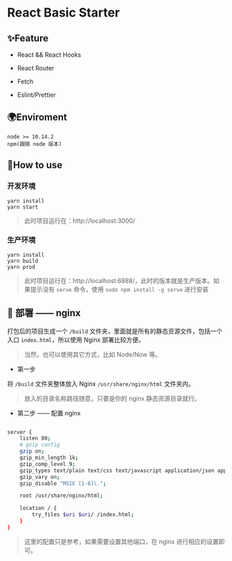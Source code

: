 # React Basic Starter

## ✨Feature

- React && React Hooks

- React Router

- Fetch

- Eslint/Prettier

## 🌍Enviroment

```
node >= 10.14.2
npm(跟随 node 版本)

```

## 🚗How to use

### 开发环境

```
yarn install
yarn start
```

> 此时项目运行在：http://localhost:3000/

### 生产环境

```
yarn install
yarn build
yarn prod
```

> 此时项目运行在：http://localhost:6888/，此时的版本就是生产版本。如果提示没有 `serve` 命令，使用 `sudo npm install -g serve` 进行安装

## 🧿 部署 —— nginx

打包后的项目生成一个 `/build` 文件夹，里面就是所有的静态资源文件，包括一个入口 `index.html`，所以使用 Nginx 部署比较方便。

> 当然，也可以使用其它方式，比如 Node/Now 等。

- 第一步

将 `/build` 文件夹整体放入 Nginx `/usr/share/nginx/html` 文件夹内。

> 放入的目录名称路径随意，只要是你的 nginx 静态资源目录就行。

- 第二步 —— 配置 nginx

```bash

server {
    listen 80;
    # gzip config
    gzip on;
    gzip_min_length 1k;
    gzip_comp_level 9;
    gzip_types text/plain text/css text/javascript application/json application/javascript application/x-javascript application/xml;
    gzip_vary on;
    gzip_disable "MSIE [1-6]\.";

    root /usr/share/nginx/html;

    location / {
        try_files $uri $uri/ /index.html;
    }
}
```

> 这里的配置只是参考，如果需要设置其他端口，在 nginx 进行相应的设置即可。
